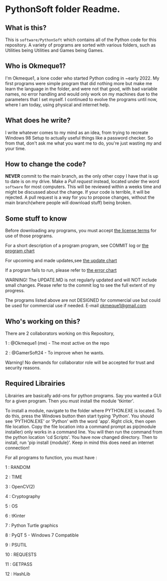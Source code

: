 # PythonSoft folder Readme.

## What is this?

This is `software/PythonSoft` which contains all of the Python code for this repository. A variety of programs are sorted with various folders, such as Utilities being Utilities and Games being Games. 

## Who is Okmeque1?

I'm Okmeque1, a lone coder who started Python coding in ~early 2022. My first programs were simple program that did nothing more but make me learn the language in the folder, and were not that good, with bad variable names, no error handling and would only work on my machines due to the parameters that I set myself. I continued to evolve the programs until now, where I am today, using physical and internet help.

## What does he write?

I write whatever comes to my mind as an idea, from trying to recreate Windows 98 Setup to actually useful things like a password checker. So from that, don't ask me what you want me to do, you're just wasting my and your time.

## How to change the code?

**NEVER** commit to the main branch, as the only other copy I have that is up to date is on my drive. Make a *Pull request* instead, located under the word `software` for most computers. This will be reviewed within a weeks time and might be discussed about the change. If your code is terrible, it will be rejected. A pull request is a way for you to propose changes, without the main branch(where people will download stuff) being broken. 

## Some stuff to know


Before downloading any programs, you must accept [the license terms](https://github.com/Okmeque1/software/blob/main/LICENSE.md) for use of those programs.

For a short description of a program program, see COMMIT log or [the program chart](https://github.com/Okmeque1/software/blob/main/Programs.md)

For upcoming and made updates,see [the update chart](https://github.com/Okmeque1/software/blob/main/UPDATE.MD)

If a program fails to run, please refer to [the error chart](https://github.com/Okmeque1/software/blob/main/PythonSoft/errors.md)

WARNING! The UPDATE.MD is not regularly updated and will NOT include small changes. Please refer to the commit log to see the full extent of my progress.

The programs listed above are not DESIGNED for commercial use but could be used for commercial use if needed. E-mail okmeque1@gmail.com

## Who's working on this?

There are 2 collaborators working on this Repository,

1 : @Okmeque1 (me) - The most active on the repo

2 : @GamerSoft24 - To improve when he wants.

Warning! No demands for collaborator role will be accepted for trust and security reasons.

## Required Librairies

Librairies are basically add-ons for python programs. Say you wanted a GUI for a given program. Then you must install the module 'tkinter'. 

To install a module, navigate to the folder where PYTHON.EXE is located. To do this, press the Windows button then start typing 'Python'. You should see 'PYTHON.EXE' or 'Python' with the word 'app'. Right click, then open file location. Copy the file location into a command prompt as pip(module installer) only works in a command line. You will then run the command from the python location 'cd Scripts'. You have now changed directory. Then to install, run 'pip install {module}'. Keep in mind this does need an internet connection!

For all programs to function, you must have : 

1 : RANDOM


2 : TIME


3 : OpenCV(2)


4 : Cryptography


5 : OS


6 : tKinter


7 : Python Turtle graphics


8 : PyQT 5 - Windows 7 Compatible


9 : PSUTIL


10 : REQUESTS


11 : GETPASS


12 : HashLib
